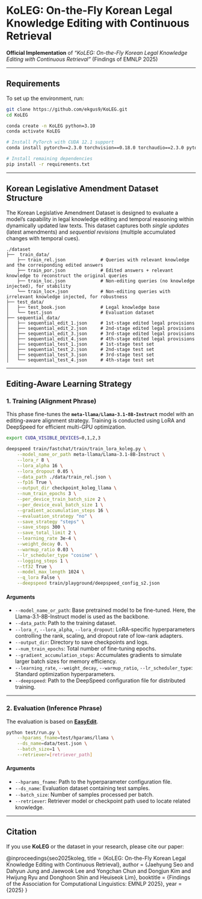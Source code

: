 # KoLEG: On-the-Fly Korean Legal Knowledge Editing with Continuous Retrieval

**Official Implementation** of *“KoLEG: On-the-Fly Korean Legal Knowledge Editing with Continuous Retrieval”* (Findings of EMNLP 2025)

---

## Requirements

To set up the environment, run:

```bash
git clone https://github.com/ekgus9/KoLEG.git
cd KoLEG

conda create -n KoLEG python=3.10
conda activate KoLEG

# Install PyTorch with CUDA 12.1 support
conda install pytorch==2.3.0 torchvision==0.18.0 torchaudio==2.3.0 pytorch-cuda=12.1 -c pytorch -c nvidia

# Install remaining dependencies
pip install -r requirements.txt
```

---

## Korean Legislative Amendment Dataset Structure

The Korean Legislative Amendment Dataset is designed to evaluate a model’s capability in legal knowledge editing and temporal reasoning within dynamically updated law texts.
This dataset captures both *single updates* (latest amendments) and *sequential revisions* (multiple accumulated changes with temporal cues).

```
./dataset
├──  train_data/
    ├── train_rel.json             # Queries with relevant knowledge and the corresponding edited answers
    ├── train_por.json             # Edited answers + relevant knowledge to reconstruct the original queries
    ├── train_loc.json             # Non-editing queries (no knowledge injected), for stability
    └── train_loc+.json            # Non-editing queries with irrelevant knowledge injected, for robustness
├── test_data/
│   ├── test_book.json             # Legal knowledge base
│   └── test.json                  # Evaluation dataset
├── sequential_data/
│   ├── sequential_edit_1.json     # 1st-stage edited legal provisions
│   ├── sequential_edit_2.json     # 2nd-stage edited legal provisions
│   ├── sequential_edit_3.json     # 3rd-stage edited legal provisions
│   ├── sequential_edit_4.json     # 4th-stage edited legal provisions 
│   ├── sequential_test_1.json     # 1st-stage test set
│   ├── sequential_test_2.json     # 2nd-stage test set
│   ├── sequential_test_3.json     # 3rd-stage test set
│   └── sequential_test_4.json     # 4th-stage test set
```

---

## Editing-Aware Learning Strategy

### 1. Training (Alignment Phrase)

This phase fine-tunes the **`meta-llama/Llama-3.1-8B-Instruct`** model with an editing-aware alignment strategy. Training is conducted using LoRA and DeepSpeed for efficient multi-GPU optimization.

```bash
export CUDA_VISIBLE_DEVICES=0,1,2,3

deepspeed train/fastchat/train/train_lora_koleg.py \
    --model_name_or_path meta-llama/Llama-3.1-8B-Instruct \
    --lora_r 8 \
    --lora_alpha 16 \
    --lora_dropout 0.05 \
    --data_path ./data/train_rel.json \
    --fp16 True \
    --output_dir checkpoint_koleg_llama \
    --num_train_epochs 3 \
    --per_device_train_batch_size 2 \
    --per_device_eval_batch_size 1 \
    --gradient_accumulation_steps 16 \
    --evaluation_strategy "no" \
    --save_strategy "steps" \
    --save_steps 300 \
    --save_total_limit 2 \
    --learning_rate 3e-4 \
    --weight_decay 0. \
    --warmup_ratio 0.03 \
    --lr_scheduler_type "cosine" \
    --logging_steps 1 \
    --tf32 True \
    --model_max_length 1024 \
    --q_lora False \
    --deepspeed train/playground/deepspeed_config_s2.json
```

#### Arguments

* `--model_name_or_path`: Base pretrained model to be fine-tuned.
  Here, the Llama-3.1-8B-Instruct model is used as the backbone.
* `--data_path`: Path to the training dataset.
* `--lora_r`, `--lora_alpha`, `--lora_dropout`: LoRA-specific hyperparameters controlling the rank, scaling, and dropout rate of low-rank adapters.
* `--output_dir`: Directory to save checkpoints and logs.
* `--num_train_epochs`: Total number of fine-tuning epochs.
* `--gradient_accumulation_steps`: Accumulates gradients to simulate larger batch sizes for memory efficiency.
* `--learning_rate`, `--weight_decay`, `--warmup_ratio`, `--lr_scheduler_type`: Standard optimization hyperparameters.
* `--deepspeed`: Path to the DeepSpeed configuration file for distributed training.

---

### 2. Evaluation (Inference Phrase)

The evaluation is based on [**EasyEdit**](https://github.com/zjunlp/EasyEdit).

```bash
python test/run.py \
    --hparams_fname=test/hparams/llama \
    --ds_name=data/test.json \
    --batch_size=1 \
    --retriever=[retriever_path]
```

#### Arguments

* `--hparams_fname`: Path to the hyperparameter configuration file.
* `--ds_name`: Evaluation dataset containing test samples.
* `--batch_size`: Number of samples processed per batch.
* `--retriever`: Retriever model or checkpoint path used to locate related knowledge.

---

## Citation

If you use **KoLEG** or the dataset in your research, please cite our paper:


@inproceedings{seo2025koleg,
  title     = {KoLEG: On-the-Fly Korean Legal Knowledge Editing with Continuous Retrieval},
  author    = {Jaehyung Seo and Dahyun Jung and Jaewook Lee and Yongchan Chun and Dongjun Kim 
               and Hwijung Ryu and Donghoon Shin and Heuiseok Lim},
  booktitle = {Findings of the Association for Computational Linguistics: EMNLP 2025},
  year      = {2025}
}